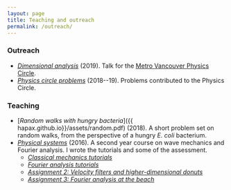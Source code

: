 ```yaml
---
layout: page
title: Teaching and outreach
permalink: /outreach/
---
```


### Outreach

- [*Dimensional analysis*](assets/dimensional-analysis.pdf)
  (2019). Talk for the [Metro Vancouver Physics Circle](https://outreach.phas.ubc.ca/events/metro-vancouver-physics-circle/).
- [*Physics circle problems*](assets/circle-probs.pdf)
  (2018--19). Problems contributed to the Physics Circle.

### Teaching

- [*Random walks with hungry bacteria*]({{
  hapax.github.io}}/assets/random.pdf) (2018). A short problem set
  on random walks, from the perspective of a hungry *E. coli*
  bacterium.
- [*Physical systems*](https://handbook.unimelb.edu.au/subjects/phyc20014)
  (2016). A second year course on wave mechanics and Fourier
  analysis. I wrote the tutorials and some of the assessment.
  - [*Classical mechanics tutorials*]({{hapax.github.io}}/assets/classical-tutes-full.pdf)
  - [*Fourier analysis tutorials*]({{hapax.github.io}}/assets/fourier-tutes-full.pdf)
  - [*Assignment 2: Velocity filters and higher-dimensional donuts*]({{hapax.github.io}}/assets/physical-systems-a2.pdf)
  - [*Assignment 3: Fourier analysis at the beach*]({{hapax.github.io}}/assets/physical-systems-a3.pdf)
